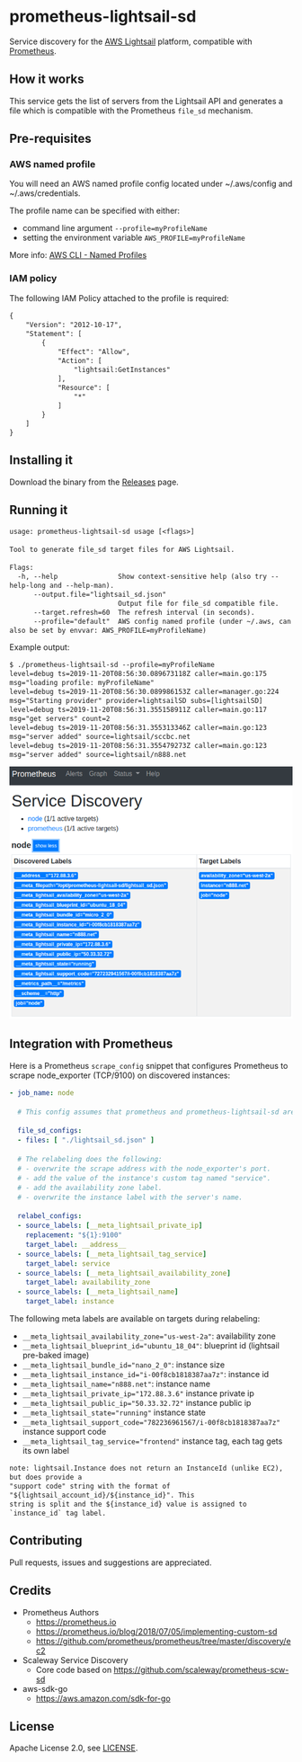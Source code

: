 # prometheus-lightsail-sd
Service discovery for the [AWS Lightsail](https://aws.amazon.com/lightsail/) platform, compatible with [Prometheus](https://prometheus.io).

## How it works

This service gets the list of servers from the Lightsail API and generates a file which is compatible with the Prometheus `file_sd` mechanism.

## Pre-requisites

### AWS named profile
You will need an AWS named profile config located under ~/.aws/config and ~/.aws/credentials.

The profile name can be specified with either:
* command line argument `--profile=myProfileName`
* setting the environment variable `AWS_PROFILE=myProfileName`

More info: [AWS CLI - Named Profiles](https://docs.aws.amazon.com/cli/latest/userguide/cli-configure-profiles.html)

### IAM policy
The following IAM Policy attached to the profile is required:
```
{
    "Version": "2012-10-17",
    "Statement": [
        {
            "Effect": "Allow",
            "Action": [
                "lightsail:GetInstances"
            ],
            "Resource": [
                "*"
            ]
        }
    ]
}
```

## Installing it

Download the binary from the [Releases](https://github.com/n888/prometheus-lightsail-sd/releases) page.

## Running it

```
usage: prometheus-lightsail-sd usage [<flags>]

Tool to generate file_sd target files for AWS Lightsail.

Flags:
  -h, --help               Show context-sensitive help (also try --help-long and --help-man).
      --output.file="lightsail_sd.json"  
                           Output file for file_sd compatible file.
      --target.refresh=60  The refresh interval (in seconds).
      --profile="default"  AWS config named profile (under ~/.aws, can also be set by envvar: AWS_PROFILE=myProfileName)
```

Example output:

```
$ ./prometheus-lightsail-sd --profile=myProfileName
level=debug ts=2019-11-20T08:56:30.089673118Z caller=main.go:175 msg="loading profile: myProfileName"
level=debug ts=2019-11-20T08:56:30.089986153Z caller=manager.go:224 msg="Starting provider" provider=lightsailSD subs=[lightsailSD]
level=debug ts=2019-11-20T08:56:31.355158911Z caller=main.go:117 msg="get servers" count=2
level=debug ts=2019-11-20T08:56:31.355313346Z caller=main.go:123 msg="server added" source=lightsail/sccbc.net
level=debug ts=2019-11-20T08:56:31.355479273Z caller=main.go:123 msg="server added" source=lightsail/n888.net
```

![Example Prometheus Service Discovery](img/prometheus-service-discovery-example.png)

## Integration with Prometheus

Here is a Prometheus `scrape_config` snippet that configures Prometheus to scrape node_exporter (TCP/9100) on discovered instances:

```yaml
- job_name: node

  # This config assumes that prometheus and prometheus-lightsail-sd are started from the same directory:

  file_sd_configs:
  - files: [ "./lightsail_sd.json" ]

  # The relabeling does the following:
  # - overwrite the scrape address with the node_exporter's port.
  # - add the value of the instance's custom tag named "service".
  # - add the availability zone label.
  # - overwrite the instance label with the server's name.
  
  relabel_configs:
  - source_labels: [__meta_lightsail_private_ip]
    replacement: "${1}:9100"
    target_label: __address__
  - source_labels: [__meta_lightsail_tag_service]
    target_label: service
  - source_labels: [__meta_lightsail_availability_zone]
    target_label: availability_zone
  - source_labels: [__meta_lightsail_name]
    target_label: instance
```

The following meta labels are available on targets during relabeling:

* `__meta_lightsail_availability_zone="us-west-2a"`: availability zone
* `__meta_lightsail_blueprint_id="ubuntu_18_04"`: blueprint id (lightsail pre-baked image)
* `__meta_lightsail_bundle_id="nano_2_0"`: instance size
* `__meta_lightsail_instance_id="i-00f8cb1818387aa7z"`: instance id
* `__meta_lightsail_name="n888.net"`: instance name
* `__meta_lightsail_private_ip="172.88.3.6"` instance private ip
* `__meta_lightsail_public_ip="50.33.32.72"` instance public ip
* `__meta_lightsail_state="running"` instance state
* `__meta_lightsail_support_code="782236961567/i-00f8cb1818387aa7z"` instance support code
* `__meta_lightsail_tag_service="frontend"` instance tag, each tag gets its own label

```
note: lightsail.Instance does not return an InstanceId (unlike EC2), but does provide a 
"support code" string with the format of "${lightsail_account_id}/${instance_id}". This
string is split and the ${instance_id} value is assigned to `instance_id` tag label.
```

## Contributing

Pull requests, issues and suggestions are appreciated.

## Credits

* Prometheus Authors 
  * https://prometheus.io  
  * https://prometheus.io/blog/2018/07/05/implementing-custom-sd  
  * https://github.com/prometheus/prometheus/tree/master/discovery/ec2  
* Scaleway Service Discovery
  * Core code based on https://github.com/scaleway/prometheus-scw-sd  
* aws-sdk-go
  * https://aws.amazon.com/sdk-for-go  

## License

Apache License 2.0, see [LICENSE](https://github.com/n888/prometheus-lightsail-sd/blob/master/LICENSE).

